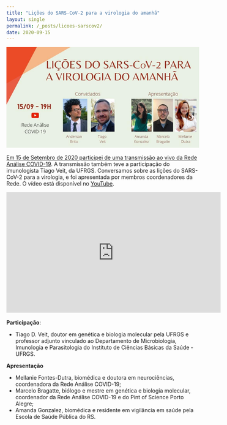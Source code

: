 ```yaml
---
title: "Lições do SARS-CoV-2 para a virologia do amanhã"
layout: single
permalink: /_posts/licoes-sarscov2/
date: 2020-09-15
---
```


<a href="https://andersonbrito.github.io/_posts/licoes-sarscov2/"><img src="/assets/images/cover-licoes.jpg" width="700">

Em 15 de Setembro de 2020 participei de uma transmissão ao vivo da [Rede Análise COVID-19](https://redeaanalisecovid.wordpress.com/). A transmissão também teve a participação do imunologista Tiago Veit, da UFRGS. Conversamos sobre as lições do SARS-CoV-2 para a virologia, e foi apresentada por membros coordenadores da Rede. O vídeo está disponível no [YouTube](https://www.youtube.com/watch?v=T2K2qJmWeOI).

<iframe width="560" height="315" src="https://www.youtube.com/embed/T2K2qJmWeOI" frameborder="0" allow="accelerometer; autoplay; clipboard-write; encrypted-media; gyroscope; picture-in-picture" allowfullscreen></iframe>

**Participação**:
- Tiago D. Veit,  doutor em genética e biologia molecular pela UFRGS e professor adjunto vinculado ao Departamento de Microbiologia, Imunologia e Parasitologia do Instituto de Ciências Básicas da Saúde - UFRGS.

**Apresentação**
- Mellanie Fontes-Dutra, biomédica e doutora em neurociências, coordenadora da Rede Análise COVID-19;
- Marcelo Bragatte, biólogo e mestre em genética e biologia molecular, coordenador da Rede Análise COVID-19 e do Pint of Science Porto Alegre;
- Amanda Gonzalez, biomédica e residente em vigilância em saúde pela Escola de Saúde Pública do RS.
